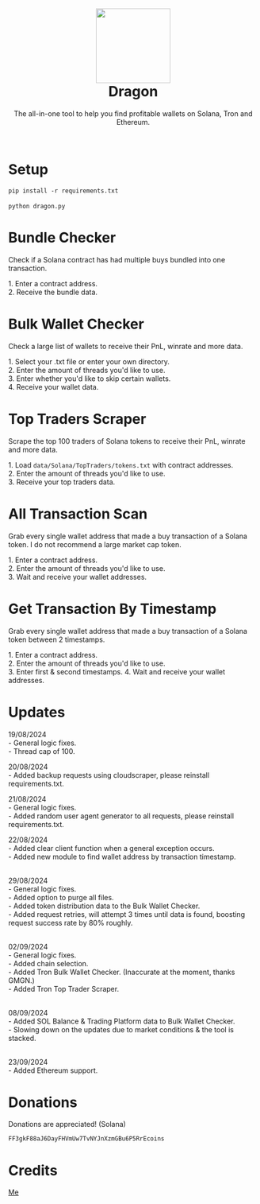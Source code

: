 <h1 align="center">
	<img src="https://i.imgur.com/Ok56fSu.png" width="150px"><br>
    Dragon
</h1>
<p align="center">
	The all-in-one tool to help you find profitable wallets on Solana, Tron and Ethereum.
</p><br>
<h1 align="left">
Setup
</h1>

`
pip install -r requirements.txt
`
<br><br>
`
python dragon.py
`

<h1 align="left">
Bundle Checker 
</h1>
<p>Check if a Solana contract has had multiple buys bundled into one transaction.</p>
<p>
1. Enter a contract address.<br>
2. Receive the bundle data.
</p>

<h1 align="left">
Bulk Wallet Checker
</h1>
<p>Check a large list of wallets to receive their PnL, winrate and more data.</p>
<p>
1. Select your .txt file or enter your own directory.<br>
2. Enter the amount of threads you'd like to use.<br>
3. Enter whether you'd like to skip certain wallets.<br>
4. Receive your wallet data.
</p>

<h1 align="left">
Top Traders Scraper
</h1>
<p>Scrape the top 100 traders of Solana tokens to receive their PnL, winrate and more data.</p>
<p>
1. Load <code>data/Solana/TopTraders/tokens.txt</code> with contract addresses.<br>
2. Enter the amount of threads you'd like to use.<br>
3. Receive your top traders data.
</p>

<h1 align="left">
All Transaction Scan
</h1>
<p>Grab every single wallet address that made a buy transaction of a Solana token. I do not recommend a large market cap token.</p>
<p>
1. Enter a contract address. <br>
2. Enter the amount of threads you'd like to use.<br>
3. Wait and receive your wallet addresses.
</p>

<h1 align="left">
Get Transaction By Timestamp
</h1>
<p>Grab every single wallet address that made a buy transaction of a Solana token between 2 timestamps.</p>
<p>
1. Enter a contract address. <br>
2. Enter the amount of threads you'd like to use.<br>
3. Enter first & second timestamps.
4. Wait and receive your wallet addresses.
</p>

<h1 align="left">
Updates
</h1>
<p>
19/08/2024<br>
- General logic fixes.<br>
- Thread cap of 100.
</p>
<p>
20/08/2024<br>
- Added backup requests using cloudscraper, please reinstall requirements.txt.
</p>
<p>
21/08/2024<br>
- General logic fixes.<br>
- Added random user agent generator to all requests, please reinstall requirements.txt.
</p>
22/08/2024<br>
- Added clear client function when a general exception occurs.<br>
- Added new module to find wallet address by transaction timestamp.
<p><br>
29/08/2024<br>
- General logic fixes.<br>
- Added option to purge all files.<br>
- Added token distribution data to the Bulk Wallet Checker.<br>
- Added request retries, will attempt 3 times until data is found, boosting request success rate by 80% roughly.
</p><br>
02/09/2024<br>
- General logic fixes.<br>
- Added chain selection.<br>
- Added Tron Bulk Wallet Checker. (Inaccurate at the moment, thanks GMGN.)<br>
- Added Tron Top Trader Scraper.
<p><br>
08/09/2024<br>
- Added SOL Balance & Trading Platform data to Bulk Wallet Checker.<br>
- Slowing down on the updates due to market conditions & the tool is stacked.
</p>
<p><br>
23/09/2024<br>
- Added Ethereum support.<br>
</p>
<h1 align="left">
Donations
</h1>
Donations are appreciated! (Solana)

```
FF3gkF88aJ6DayFHVmUw7TvNYJnXzmGBu6P5RrEcoins
```

<h1 align="left">
Credits
</h1>
<a href="https://github.com/1f1n">
Me<br>
</a>
